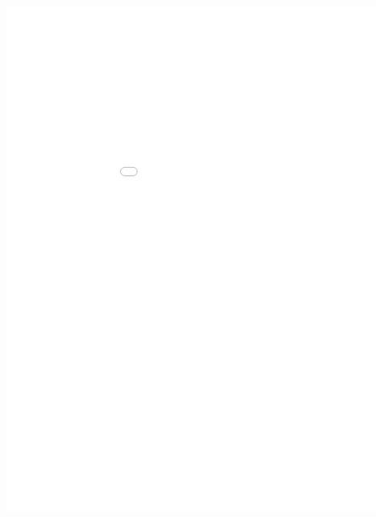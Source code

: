 <style>
.dox {
  min-width: 1050px;
  min-height: 1000px;
  width: 100%;
  display: block;
}
</style>

<div class="dox">
	<iframe src="./iot-headed/4.0/index.html" class="dox" frameborder="0">
	</iframe>
</div>
